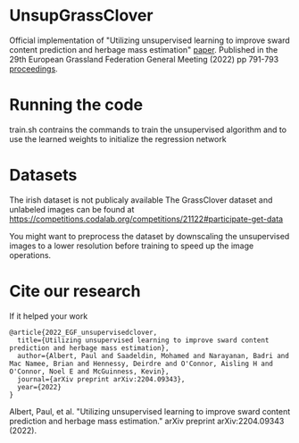 # UnsupGrassClover
Official implementation of "Utilizing unsupervised learning to improve sward content prediction and herbage mass estimation" [paper](https://arxiv.org/pdf/2204.09343.pdf). Published in the 29th European Grassland Federation General Meeting (2022) pp 791-793 [proceedings](https://www.europeangrassland.org/fileadmin/documents/Infos/Printed_Matter/Proceedings/EGF2022.pdf#page=822).

# Running the code
train.sh contrains the commands to train the unsupervised algorithm and to use the learned weights to initialize the regression network

# Datasets
The irish dataset is not publicaly available
The GrassClover dataset and unlabeled images can be found at https://competitions.codalab.org/competitions/21122#participate-get-data

You might want to preprocess the dataset by downscaling the unsupervised images to a lower resolution before training to speed up the image operations.

# Cite our research
If it helped your work

```
@article{2022_EGF_unsupervisedclover,
  title={Utilizing unsupervised learning to improve sward content prediction and herbage mass estimation},
  author={Albert, Paul and Saadeldin, Mohamed and Narayanan, Badri and Mac Namee, Brian and Hennessy, Deirdre and O'Connor, Aisling H and O'Connor, Noel E and McGuinness, Kevin},
  journal={arXiv preprint arXiv:2204.09343},
  year={2022}
}
```

Albert, Paul, et al. "Utilizing unsupervised learning to improve sward content prediction and herbage mass estimation." arXiv preprint arXiv:2204.09343 (2022).
